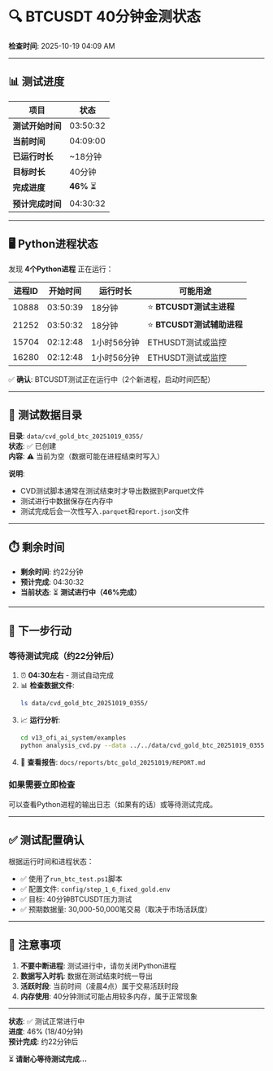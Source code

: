 # 🔍 BTCUSDT 40分钟金测状态

**检查时间**: 2025-10-19 04:09 AM

---

## 📊 测试进度

| 项目 | 状态 |
|------|------|
| **测试开始时间** | 03:50:32 |
| **当前时间** | 04:09:00 |
| **已运行时长** | ~18分钟 |
| **目标时长** | 40分钟 |
| **完成进度** | **46%** ⏳ |
| **预计完成时间** | 04:30:32 |

---

## 🖥️ Python进程状态

发现 **4个Python进程** 正在运行：

| 进程ID | 开始时间 | 运行时长 | 可能用途 |
|--------|---------|---------|---------|
| 10888 | 03:50:39 | 18分钟 | ⭐ **BTCUSDT测试主进程** |
| 21252 | 03:50:32 | 18分钟 | ⭐ **BTCUSDT测试辅助进程** |
| 15704 | 02:12:48 | 1小时56分钟 | ETHUSDT测试或监控 |
| 16280 | 02:12:48 | 1小时56分钟 | ETHUSDT测试或监控 |

✅ **确认**: BTCUSDT测试正在运行中（2个新进程，启动时间匹配）

---

## 📁 测试数据目录

**目录**: `data/cvd_gold_btc_20251019_0355/`  
**状态**: ✅ 已创建  
**内容**: ⚠️ 当前为空（数据可能在进程结束时写入）

**说明**: 
- CVD测试脚本通常在测试结束时才导出数据到Parquet文件
- 测试进行中数据保存在内存中
- 测试完成后会一次性写入`.parquet`和`report.json`文件

---

## ⏱️ 剩余时间

- **剩余时间**: 约22分钟
- **预计完成**: 04:30:32
- **当前状态**: ⏳ **测试进行中（46%完成）**

---

## 📌 下一步行动

### 等待测试完成（约22分钟后）

1. ⏰ **04:30左右** - 测试自动完成
2. 📊 **检查数据文件**:
   ```bash
   ls data/cvd_gold_btc_20251019_0355/
   ```
3. 📈 **运行分析**:
   ```bash
   cd v13_ofi_ai_system/examples
   python analysis_cvd.py --data ../../data/cvd_gold_btc_20251019_0355/*.parquet --out ../../docs/reports/btc_gold_20251019
   ```
4. 📄 **查看报告**: `docs/reports/btc_gold_20251019/REPORT.md`

### 如果需要立即检查

可以查看Python进程的输出日志（如果有的话）或等待测试完成。

---

## ✅ 测试配置确认

根据运行时间和进程状态：
- ✅ 使用了`run_btc_test.ps1`脚本
- ✅ 配置文件: `config/step_1_6_fixed_gold.env`
- ✅ 目标: 40分钟BTCUSDT压力测试
- ✅ 预期数据量: 30,000-50,000笔交易（取决于市场活跃度）

---

## 📝 注意事项

1. **不要中断进程**: 测试进行中，请勿关闭Python进程
2. **数据写入时机**: 数据在测试结束时统一导出
3. **活跃时段**: 当前时间（凌晨4点）属于交易活跃时段
4. **内存使用**: 40分钟测试可能占用较多内存，属于正常现象

---

**状态**: ✅ 测试正常进行中  
**进度**: 46% (18/40分钟)  
**预计完成**: 约22分钟后

⏳ **请耐心等待测试完成...**

